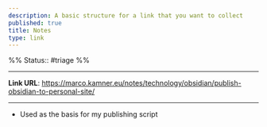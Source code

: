 ```yaml
---
description: A basic structure for a link that you want to collect
published: true
title: Notes
type: link
---
```


%%
Status:: #triage 
%%

---
**Link URL**: https://marco.kamner.eu/notes/technology/obsidian/publish-obsidian-to-personal-site/

---

- Used as the basis for my publishing script